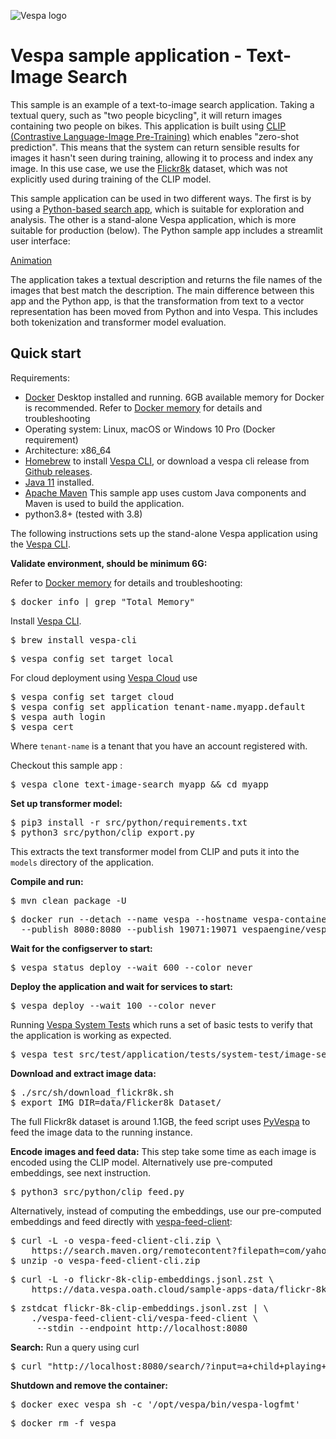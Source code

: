 <!-- Copyright Yahoo. Licensed under the terms of the Apache 2.0 license. See LICENSE in the project root. -->

![Vespa logo](https://vespa.ai/assets/vespa-logo-color.png)

# Vespa sample application - Text-Image Search

This sample is an example of a text-to-image search application.
Taking a textual query, such as "two people bicycling",
it will return images containing two people on bikes.
This application is built using [CLIP (Contrastive Language-Image
Pre-Training)](https://github.com/openai/CLIP) which enables "zero-shot prediction".
This means that the system can return sensible results for images it hasn't
seen during training, allowing it to process and index any image.
In this use case, we use the [Flickr8k](https://github.com/jbrownlee/Datasets/blob/master/Flickr8k_Dataset.names)
dataset, which was not explicitly used during training of the CLIP model.

This sample application can be used in two different ways.
The first is by using a [Python-based search app](src/python/README.md),
which is suitable for exploration and analysis.
The other is a stand-alone Vespa application, which is more suitable for production (below).
The Python sample app includes a streamlit user interface:

[Animation](https://data.vespa.oath.cloud/sample-apps-data/image_demo.gif)

The application takes a textual description and returns the file names of the
images that best match the description. The main difference between this app
and the Python app, is that the transformation from text to a vector
representation has been moved from Python and into Vespa. This includes both
tokenization and transformer model evaluation.

## Quick start 
Requirements:
* [Docker](https://www.docker.com/) Desktop installed and running. 6GB available memory for Docker is recommended.
  Refer to [Docker memory](https://docs.vespa.ai/en/operations/docker-containers.html#memory)
  for details and troubleshooting
* Operating system: Linux, macOS or Windows 10 Pro (Docker requirement)
* Architecture: x86_64
* [Homebrew](https://brew.sh/) to install [Vespa CLI](https://docs.vespa.ai/en/vespa-cli.html), or download
  a vespa cli release from [Github releases](https://github.com/vespa-engine/vespa/releases).
* [Java 11](https://openjdk.java.net/projects/jdk/11/) installed.
* [Apache Maven](https://maven.apache.org/install.html) This sample app uses custom Java components and Maven is used
  to build the application.
* python3.8+ (tested with 3.8)

The following instructions sets up the stand-alone Vespa application using the
[Vespa CLI](https://docs.vespa.ai/en/vespa-cli.html). 

**Validate environment, should be minimum 6G:**

Refer to [Docker memory](https://docs.vespa.ai/en/operations/docker-containers.html#memory)
for details and troubleshooting:
<pre>
$ docker info | grep "Total Memory"
</pre>

Install [Vespa CLI](https://docs.vespa.ai/en/vespa-cli.html).

<pre >
$ brew install vespa-cli
</pre>

<pre data-test="exec">
$ vespa config set target local
</pre>

For cloud deployment using [Vespa Cloud](https://cloud.vespa.ai/) use

<pre>
$ vespa config set target cloud
$ vespa config set application tenant-name.myapp.default
$ vespa auth login 
$ vespa cert
</pre>

Where `tenant-name` is a tenant that you have an account registered with.

Checkout this sample app :

<pre data-test="exec">
$ vespa clone text-image-search myapp && cd myapp 
</pre>

**Set up transformer model:**

<pre data-test="exec">
$ pip3 install -r src/python/requirements.txt
$ python3 src/python/clip_export.py
</pre>

This extracts the text transformer model from CLIP and puts it into the
`models` directory of the application.

**Compile and run:**
<pre data-test="exec" data-test-expect="BUILD SUCCESS" data-test-timeout="300">
$ mvn clean package -U
</pre>

<pre data-test="exec">
$ docker run --detach --name vespa --hostname vespa-container \
  --publish 8080:8080 --publish 19071:19071 vespaengine/vespa
</pre>

**Wait for the configserver to start:**

<pre data-test="exec" data-test-wait-for="is ready" data-test-timeout="600">
$ vespa status deploy --wait 600 --color never
</pre>

**Deploy the application and wait for services to start:**

<pre data-test="exec" data-test-wait-for="is ready" data-test-timeout="120">
$ vespa deploy --wait 100 --color never
</pre>

Running [Vespa System Tests](https://docs.vespa.ai/en/reference/testing.html)
which runs a set of basic tests to verify that the application is working as expected.
<pre data-test="exec" data-test-assert-contains="Success">
$ vespa test src/test/application/tests/system-test/image-search-system-test.json 
</pre>

**Download and extract image data:**

<pre>
$ ./src/sh/download_flickr8k.sh
$ export IMG_DIR=data/Flicker8k_Dataset/
</pre>

The full Flickr8k dataset is around 1.1GB, the feed script
uses [PyVespa](https://github.com/vespa-engine/pyvespa/) to feed the image data to the running instance.

**Encode images and feed data:**
This step take some time as each image is encoded using the CLIP model.
Alternatively use pre-computed embeddings, see next instruction.

<pre>
$ python3 src/python/clip_feed.py
</pre>

Alternatively, instead of computing the embeddings, use our pre-computed embeddings and feed directly with 
[vespa-feed-client](https://docs.vespa.ai/en/vespa-feed-client.html): 

<pre data-test="exec">
$ curl -L -o vespa-feed-client-cli.zip \
    https://search.maven.org/remotecontent?filepath=com/yahoo/vespa/vespa-feed-client-cli/7.527.20/vespa-feed-client-cli-7.527.20-zip.zip
$ unzip -o vespa-feed-client-cli.zip
</pre>

<pre data-test="exec">
$ curl -L -o flickr-8k-clip-embeddings.jsonl.zst \
    https://data.vespa.oath.cloud/sample-apps-data/flickr-8k-clip-embeddings.jsonl.zst 
</pre>

<pre data-test="exec">
$ zstdcat flickr-8k-clip-embeddings.jsonl.zst | \
    ./vespa-feed-client-cli/vespa-feed-client \
     --stdin --endpoint http://localhost:8080
</pre>

**Search:**
Run a query using curl 
<pre data-test="exec" data-test-assert-contains="2337919839_df83827fa0">
$ curl "http://localhost:8080/search/?input=a+child+playing+football&timeout=3s"
</pre>

**Shutdown and remove the container:**

<pre data-test="after">
$ docker exec vespa sh -c '/opt/vespa/bin/vespa-logfmt'
</pre>

<pre data-test="after">
$ docker rm -f vespa
</pre>
